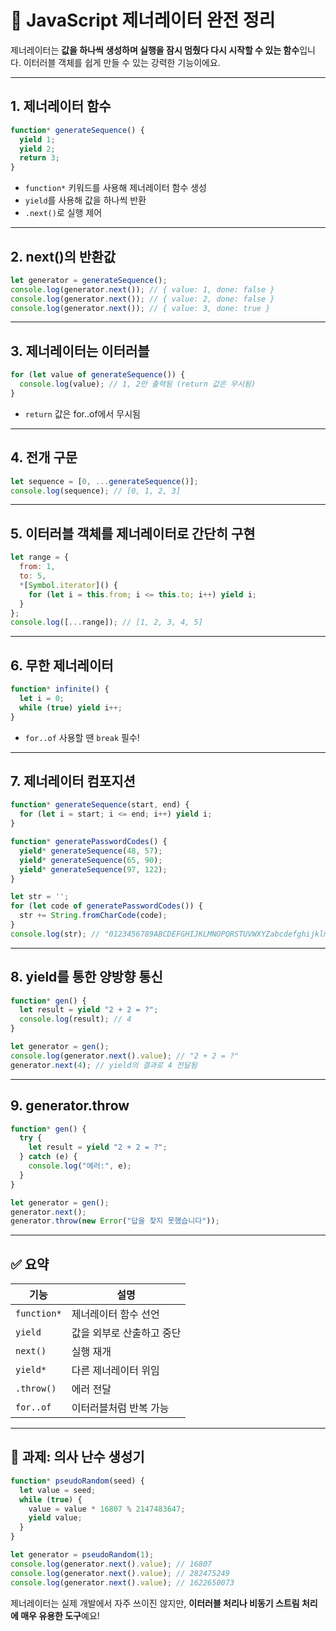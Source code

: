 
# 🔁 JavaScript 제너레이터 완전 정리

제너레이터는 **값을 하나씩 생성하며 실행을 잠시 멈췄다 다시 시작할 수 있는 함수**입니다. 이터러블 객체를 쉽게 만들 수 있는 강력한 기능이에요.

---

## 1. 제너레이터 함수

```js
function* generateSequence() {
  yield 1;
  yield 2;
  return 3;
}
```

- `function*` 키워드를 사용해 제너레이터 함수 생성
- `yield`를 사용해 값을 하나씩 반환
- `.next()`로 실행 제어

---

## 2. next()의 반환값

```js
let generator = generateSequence();
console.log(generator.next()); // { value: 1, done: false }
console.log(generator.next()); // { value: 2, done: false }
console.log(generator.next()); // { value: 3, done: true }
```

---

## 3. 제너레이터는 이터러블

```js
for (let value of generateSequence()) {
  console.log(value); // 1, 2만 출력됨 (return 값은 무시됨)
}
```

- `return` 값은 for..of에서 무시됨

---

## 4. 전개 구문

```js
let sequence = [0, ...generateSequence()];
console.log(sequence); // [0, 1, 2, 3]
```

---

## 5. 이터러블 객체를 제너레이터로 간단히 구현

```js
let range = {
  from: 1,
  to: 5,
  *[Symbol.iterator]() {
    for (let i = this.from; i <= this.to; i++) yield i;
  }
};
console.log([...range]); // [1, 2, 3, 4, 5]
```

---

## 6. 무한 제너레이터

```js
function* infinite() {
  let i = 0;
  while (true) yield i++;
}
```

- `for..of` 사용할 땐 `break` 필수!

---

## 7. 제너레이터 컴포지션

```js
function* generateSequence(start, end) {
  for (let i = start; i <= end; i++) yield i;
}

function* generatePasswordCodes() {
  yield* generateSequence(48, 57);
  yield* generateSequence(65, 90);
  yield* generateSequence(97, 122);
}

let str = '';
for (let code of generatePasswordCodes()) {
  str += String.fromCharCode(code);
}
console.log(str); // "0123456789ABCDEFGHIJKLMNOPQRSTUVWXYZabcdefghijklmnopqrstuvwxyz"
```

---

## 8. yield를 통한 양방향 통신

```js
function* gen() {
  let result = yield "2 + 2 = ?";
  console.log(result); // 4
}

let generator = gen();
console.log(generator.next().value); // "2 + 2 = ?"
generator.next(4); // yield의 결과로 4 전달됨
```

---

## 9. generator.throw

```js
function* gen() {
  try {
    let result = yield "2 + 2 = ?";
  } catch (e) {
    console.log("에러:", e);
  }
}

let generator = gen();
generator.next();
generator.throw(new Error("답을 찾지 못했습니다"));
```

---

## ✅ 요약

| 기능 | 설명 |
|------|------|
| `function*` | 제너레이터 함수 선언 |
| `yield` | 값을 외부로 산출하고 중단 |
| `next()` | 실행 재개 |
| `yield*` | 다른 제너레이터 위임 |
| `.throw()` | 에러 전달 |
| `for..of` | 이터러블처럼 반복 가능 |

---

## 🔄 과제: 의사 난수 생성기

```js
function* pseudoRandom(seed) {
  let value = seed;
  while (true) {
    value = value * 16807 % 2147483647;
    yield value;
  }
}

let generator = pseudoRandom(1);
console.log(generator.next().value); // 16807
console.log(generator.next().value); // 282475249
console.log(generator.next().value); // 1622650073
```

제너레이터는 실제 개발에서 자주 쓰이진 않지만, **이터러블 처리나 비동기 스트림 처리에 매우 유용한 도구**예요!
